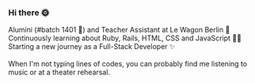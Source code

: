 ### Hi there 🌞

Alumini (#batch 1401 🫶) and Teacher Assistant at Le Wagon Berlin 🚗
</br>
Continuously learning about Ruby, Rails, HTML, CSS and JavaScript 👩‍💻
</br>
Starting a new journey as a Full-Stack Developer ✨
</br>
</br>
When I'm not typing lines of codes, you can probably find me listening to music or at a theater rehearsal.

<!--
**Louise-Giraud/Louise-Giraud** is a ✨ _special_ ✨ repository because its `README.md` (this file) appears on your GitHub profile.

Here are some ideas to get you started:

- 🔭 I’m currently working on ...
- 🌱 I’m currently learning ...
- 👯 I’m looking to collaborate on ...
- 🤔 I’m looking for help with ...
- 💬 Ask me about ...
- 📫 How to reach me: ...
- 😄 Pronouns: ...
- ⚡ Fun fact: ...
-->
